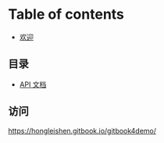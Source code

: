 # Table of contents

*  [欢迎](README.md) 

## 目录

*   [API 文档](api/README.md) 

## 访问

https://hongleishen.gitbook.io/gitbook4demo/


